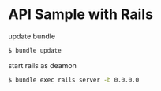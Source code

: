 # API Sample with Rails


update bundle

```bash
$ bundle update
```

start rails as deamon

```bash
$ bundle exec rails server -b 0.0.0.0
```

